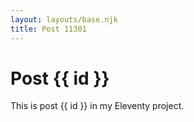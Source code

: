 ```yaml
---
layout: layouts/base.njk
title: Post 11301
---
```


# Post {{ id }}

This is post {{ id }} in my Eleventy project.
